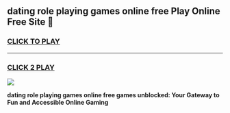 
## dating role playing games online free Play Online Free Site 👋
<h3>
<a href="https://download.freeplayer.one?title=dating_role_playing_games_online_free&ref=21F">CLICK TO PLAY</a></h3>
<hr>

<h3>
<a href="https://download.freeplayer.one?title=dating_role_playing_games_online_free&ref=21F">CLICK 2 PLAY</a>
  
</h3>

<a href="https://download.freeplayer.one?title=dating_role_playing_games_online_free&ref=21F"><img src="https://cdnb.artstation.com/p/assets/images/images/032/539/853/original/anto-thomas-button-gif.gif"></a>


**dating role playing games online free games unblocked: Your Gateway to Fun and Accessible Online Gaming**
